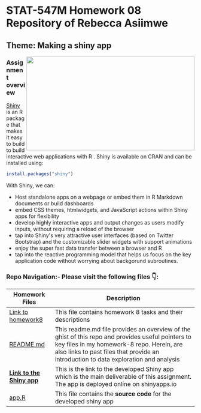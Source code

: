                
# STAT-547M Homework 08 Repository of Rebecca Asiimwe 

## Theme: Making a shiny app
[<img align ="right" src="https://github.com/STAT545-UBC-students/hw08-rasiimwe/blob/master/plugin/Screen%20Shot%202018-11-17%20at%2011.07.32%20PM.png" width="450" height="250"/>](https://github.com/STAT545-UBC-students/hw08-rasiimwe/blob/master/plugin/Screen%20Shot%202018-11-17%20at%2011.07.32%20PM.png)
### Assignment overview 
[Shiny](https://shiny.rstudio.com) is an R package that makes it easy to build to build interactive web applications with R . Shiny is available on CRAN and can be installed using:

```r
install.packages("shiny")
```
With Shiny, we can:
* Host standalone apps on a webpage or embed them in R Markdown documents or build dashboards 
* embed CSS themes, htmlwidgets, and JavaScript actions within Shiny apps for flexibility
* develop highly interactive apps and output changes as users modify inputs, without requiring a reload of the browser
* tap into Shiny's very attractive user interfaces (based on Twitter Bootstrap) and the customizable slider widgets with support animations
* enjoy the super fast data transfer between a browser and R
* tap into the reactive programming model that helps us focus on the key application code without worrying about backgorund subroutines.

### Repo Navigation:- Please visit the following files :point_down::

|   **Homework Files**   | **Description** |
|----------------|------------|
|[Link to homework8](http://stat545.com/Classroom/assignments/hw08/hw08.html)|This file contains homework 8 tasks and their descriptions|
|[README.md](https://github.com/STAT545-UBC-students/hw08-rasiimwe/blob/master/README.md)|This readme.md file provides an overview of the ghist of this repo and provides useful pointers to key files in my homework-8 repo. Herein, are also links to past files that provide an introduction to data exploration and analysis |
|**[Link to the Shiny app]()**|This is the link to the developed Shiny app which is the main deliverable of this assignment. The app is deployed online on shinyapps.io|
|[app.R](https://github.com/STAT545-UBC-students/hw08-rasiimwe/blob/master/hw08-rasiimwe.rmd)|This file contains the **source code** for the developed shiny app|


